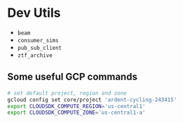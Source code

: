 # Dev Utils

- `beam`
- `consumer_sims`
- `pub_sub_client`
- `ztf_archive`

## Some useful GCP commands

```bash
# set default project, region and zone
gcloud config set core/project 'ardent-cycling-243415'
export CLOUDSDK_COMPUTE_REGION='us-central1'
export CLOUDSDK_COMPUTE_ZONE='us-central1-a'
```
